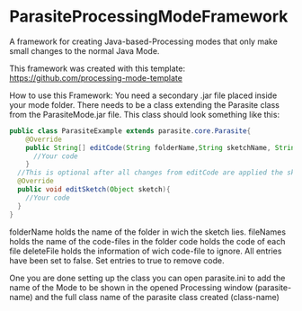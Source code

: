 # ParasiteProcessingModeFramework
A framework for creating Java-based-Processing modes that only make small changes to the normal Java Mode.

This framework was created with this template:
https://github.com/processing-mode-template

How to use this Framework:
You need a secondary .jar file placed inside your mode folder.
There needs to be a class extending the Parasite class from the ParasiteMode.jar file.
This class should look something like this:


```java
public class ParasiteExample extends parasite.core.Parasite{
	@Override
	public String[] editCode(String folderName,String sketchName, String[] fileNames, String[] code, boolean[] deleteFile) {
      //Your code
	}
  //This is optional after all changes from editCode are applied the sketch object will be input to the function 
  @Override
  public void editSketch(Object sketch){
    //Your code
  }
}
```
folderName holds the name of the folder in wich the sketch lies.
fileNames holds the name of the code-files in the folder
code holds the code of each file
deleteFile holds the information of wich code-file to ignore. All entries have been set to false. Set entries to true to remove code.


One you are done setting up the class you can open parasite.ini to add the name of the Mode to be shown in the opened Processing window (parasite-name) and the full class name of the parasite class created (class-name)
